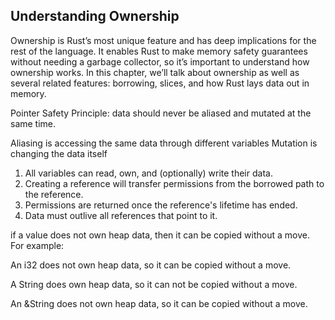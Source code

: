 ## Understanding Ownership

Ownership is Rust’s most unique feature and has deep implications for the rest of the language. It enables Rust to make memory safety guarantees without needing a garbage collector, so it’s important to understand how ownership works. In this chapter, we’ll talk about ownership as well as several related features: borrowing, slices, and how Rust lays data out in memory.

Pointer Safety Principle: data should never be aliased and mutated at the same time.

Aliasing is accessing the same data through different variables
Mutation is changing the data itself



1. All variables can read, own, and (optionally) write their data.
2. Creating a reference will transfer permissions from the borrowed path to the reference.
3. Permissions are returned once the reference's lifetime has ended.
4. Data must outlive all references that point to it.



if a value does not own heap data, then it can be copied without a move. For example:

An i32 does not own heap data, so it can be copied without a move.

A String does own heap data, so it can not be copied without a move.

An &String does not own heap data, so it can be copied without a move.

